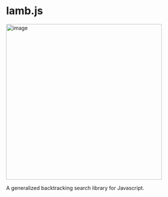 # lamb.js

<img width="422" alt="image" src="https://github.com/user-attachments/assets/1e9fa0bb-fd97-446b-a6b7-4b299387e714" />



A generalized backtracking search library for Javascript.
